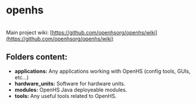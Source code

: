 # openhs

<br>Main project wiki: [https://github.com/openhsorg/openhs/wiki](https://github.com/openhsorg/openhs/wiki)

## Folders content:
* **applications:** Any applications working with OpenHS (config tools, GUIs, etc...)
* **hardware_units:** Software for hardware units.
* **modules:** OpenHS Java deployeable modules.
* **tools:** Any useful tools related to OpenHS.




